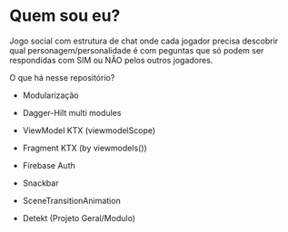 # Quem sou eu?
Jogo social com estrutura de chat onde cada jogador precisa descobrir qual personagem/personalidade é com peguntas que só podem ser respondidas com SIM ou NÃO pelos outros jogadores.

O que há nesse repositório?

- Modularização

- Dagger-Hilt multi modules
- ViewModel KTX (viewmodelScope)
- Fragment KTX (by viewmodels())

- Firebase Auth

- Snackbar
- SceneTransitionAnimation

- Detekt (Projeto Geral/Modulo)
